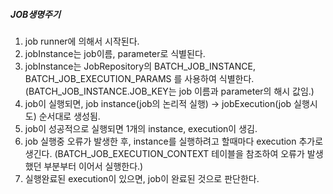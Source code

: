 ##### JOB생명주기 
1. job runner에 의해서 시작된다.
1. jobInstance는 job이름, parameter로 식별된다.
1. jobInstance는 JobRepository의 BATCH_JOB_INSTANCE, BATCH_JOB_EXECUTION_PARAMS 를 사용하여 식별한다.
   (BATCH_JOB_INSTANCE.JOB_KEY는 job 이름과 parameter의 해시 값임.)
1. job이 실행되면, job instance(job의 논리적 실행) -> jobExecution(job 실행시도) 순서대로 생성됨.
1. job이 성공적으로 실행되면 1개의 instance, execution이 생김.
1. job 실행중 오류가 발생한 후, instance를 실행하려고 할때마다 execution 추가로 생긴다. 
   (BATCH_JOB_EXECUTION_CONTEXT 테이블을 참조하여 오류가 발생했던 부분부터 이어서 실행한다.)
1. 실행완료된 execution이 있으면, job이 완료된 것으로 판단한다.